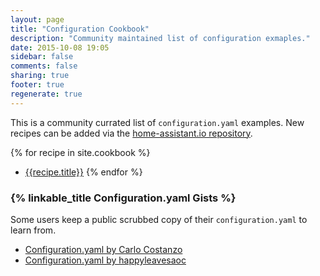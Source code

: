 ```yaml
---
layout: page
title: "Configuration Cookbook"
description: "Community maintained list of configuration exmaples."
date: 2015-10-08 19:05
sidebar: false
comments: false
sharing: true
footer: true
regenerate: true
---
```


This is a community currated list of `configuration.yaml` examples. New recipes can be added via the [home-assistant.io repository](https://github.com/balloob/home-assistant.io/tree/master/source/_cookbook).

{% for recipe in site.cookbook %}
  * [{{recipe.title}}]({{recipe.url}})
{% endfor %}

### {% linkable_title Configuration.yaml Gists %} 

Some users keep a public scrubbed copy of their `configuration.yaml` to learn from.

- [Configuration.yaml by Carlo Costanzo](https://gist.github.com/CCOSTAN/9934de973a293b809868)
- [Configuration.yaml by happyleavesaoc](https://github.com/happyleavesaoc/my-home-automation/tree/master/homeassistant)
